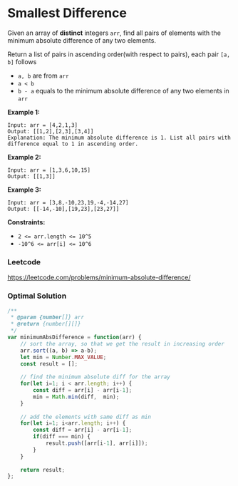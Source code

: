 # Smallest Difference

Given an array of **distinct** integers `arr`, find all pairs of elements with the minimum absolute difference of any two elements. 

Return a list of pairs in ascending order(with respect to pairs), each pair `[a, b]` follows

- `a, b` are from `arr`
- `a < b`
- `b - a` equals to the minimum absolute difference of any two elements in `arr`

 

**Example 1:**

```
Input: arr = [4,2,1,3]
Output: [[1,2],[2,3],[3,4]]
Explanation: The minimum absolute difference is 1. List all pairs with difference equal to 1 in ascending order.
```

**Example 2:**

```
Input: arr = [1,3,6,10,15]
Output: [[1,3]]
```

**Example 3:**

```
Input: arr = [3,8,-10,23,19,-4,-14,27]
Output: [[-14,-10],[19,23],[23,27]]
```

 

**Constraints:**

- `2 <= arr.length <= 10^5`
- `-10^6 <= arr[i] <= 10^6`



### Leetcode

https://leetcode.com/problems/minimum-absolute-difference/



### Optimal Solution

```js
/**
 * @param {number[]} arr
 * @return {number[][]}
 */
var minimumAbsDifference = function(arr) {
    // sort the array, so that we get the result in increasing order
    arr.sort((a, b) => a-b);
    let min = Number.MAX_VALUE;
    const result = [];
    
    // find the minimum absolute diff for the array
    for(let i=1; i < arr.length; i++) {
        const diff = arr[i] - arr[i-1];
        min = Math.min(diff,  min);
    }
    
    // add the elements with same diff as min
    for(let i=1; i<arr.length; i++) {
        const diff = arr[i] - arr[i-1];
        if(diff === min) {
            result.push([arr[i-1], arr[i]]);
        }
    }
    
    return result;
};
```

